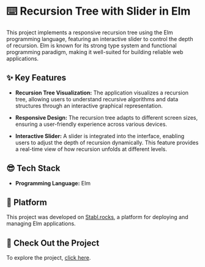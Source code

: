 # :keyboard: Recursion Tree with Slider in Elm

This project implements a responsive recursion tree using the Elm programming language, featuring an interactive slider to control the depth of recursion. Elm is known for its strong type system and functional programming paradigm, making it well-suited for building reliable web applications.

## :sparkles: Key Features

- **Recursion Tree Visualization:** 
  The application visualizes a recursion tree, allowing users to understand recursive algorithms and data structures through an interactive graphical representation.

- **Responsive Design:** 
  The recursion tree adapts to different screen sizes, ensuring a user-friendly experience across various devices.

- **Interactive Slider:** 
  A slider is integrated into the interface, enabling users to adjust the depth of recursion dynamically. This feature provides a real-time view of how recursion unfolds at different levels.

## :sunglasses: Tech Stack

- **Programming Language:** Elm

## :round_pushpin: Platform

This project was developed on [Stabl.rocks](https://stabl.rocks), a platform for deploying and managing Elm applications.

## :tada: Check Out the Project

To explore the project, [click here](https://stabl.rocks/ShowModulePublish?modulePublishId=68bfcf9f-b085-49c4-88de-7580ca384d2b).

